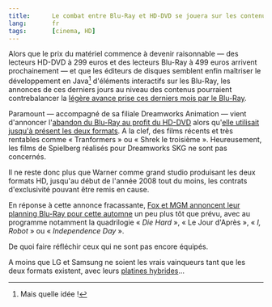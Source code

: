 ```yaml
---
title:      Le combat entre Blu-Ray et HD-DVD se jouera sur les contenus
lang:       fr
tags:       [cinema, HD]
---
```


Alors que le prix du matériel commence à devenir raisonnable — des lecteurs HD-DVD à 299 euros et des lecteurs Blu-Ray à 499 euros arrivent prochainement — et que les éditeurs de disques semblent enfin maîtriser le développement en Java[^1] d'éléments interactifs sur les Blu-Ray, les annonces de ces derniers jours au niveau des contenus pourraient contrebalancer la [légère avance prise ces derniers mois par le Blu-Ray](/2007/07/sony-renforce-le-marketing-de-son-format-dvd-hd-blu-ray.html).

[^1]: Mais quelle idée !

Paramount — accompagné de sa filiale Dreamworks Animation — vient d'annoncer l'[abandon du Blu-Ray au profit du HD-DVD](http://www.viacom.com/NEWS/NewsText.aspx?RID=1042073) alors qu'[elle utilisait jusqu'à présent les deux formats](http://www.ratiatum.com/news2472_Paramount_proposera_du_BluRay_et_du_HD_DVD.html). A la clef, des films récents et très rentables comme « Tranformers » ou « Shrek le troisième ». Heureusement, les films de Spielberg réalisés pour Dreamworks SKG ne sont pas concernés.

Il ne reste donc plus que Warner comme grand studio produisant les deux formats HD, jusqu'au début de l'année 2008 tout du moins, les contrats d'exclusivité pouvant être remis en cause.

En réponse à cette annonce fracassante, [Fox et MGM annoncent leur planning Blu-Ray pour cette automne](http://biz.yahoo.com/cnw/070820/fox_home_entertainmnt.html?.v=1) un peu plus tôt que prévu, avec au programme notamment la quadrilogie « *Die Hard* », « Le Jour d'Après », « *I, Robot* » ou « *Independence Day* ».

De quoi faire réfléchir ceux qui ne sont pas encore équipés.

A moins que LG et Samsung ne soient les vrais vainqueurs tant que les deux formats existent, avec leurs [platines hybrides](http://www.dvdrama.com/news.php?21023)…
